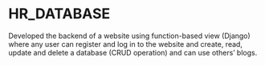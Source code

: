 # HR_DATABASE
Developed the backend of a website using function-based view (Django) where any user can register and log in to the website and create, read, update and delete a database (CRUD operation) and can use others’ blogs.
